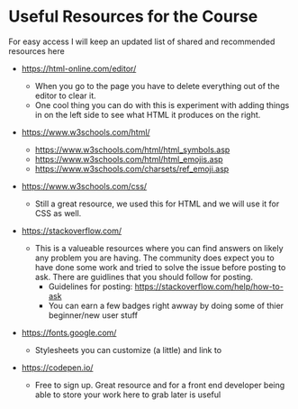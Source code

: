 # Useful Resources for the Course

  For easy access I will keep an updated list of shared and recommended resources here

  * https://html-online.com/editor/
    * When you go to the page you have to delete everything out of the editor to clear it.
    * One cool thing you can do with this is experiment with adding things in on the left side to see what HTML it produces on the right.
  * https://www.w3schools.com/html/
    * https://www.w3schools.com/html/html_symbols.asp
    * https://www.w3schools.com/html/html_emojis.asp
    * https://www.w3schools.com/charsets/ref_emoji.asp
  * https://www.w3schools.com/css/
    * Still a great resource, we used this for HTML and we will use it for CSS as well.

  * https://stackoverflow.com/
    * This is a valueable resources where you can find answers on likely any problem you are having.  The community does expect you to have done some work and tried to solve the issue before posting to ask.  There are guidlines that you should follow for posting.
      * Guidelines for posting: https://stackoverflow.com/help/how-to-ask
      * You can earn a few badges right awway by doing some of thier beginner/new user stuff

  * https://fonts.google.com/
    * Stylesheets you can customize (a little) and link to

  * https://codepen.io/
    * Free to sign up.  Great resource and for a front end developer being able to store your work here to grab later is useful
